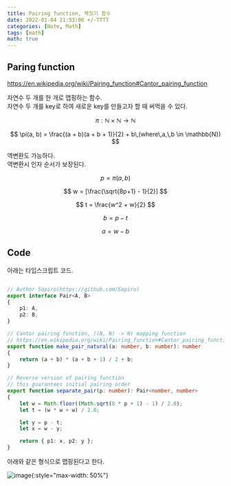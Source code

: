 ```yaml
---
title: Pairing function, 짝짓기 함수
date: 2022-01-04 21:53:00 +/-TTTT
categories: [Note, Math]
tags: [math]  
math: true
---
```


## Paring function

<https://en.wikipedia.org/wiki/Pairing_function#Cantor_pairing_function>

자연수 두 개를 한 개로 맵핑하는 함수.  
자연수 두 개를 key로 하여 새로운 key를 만들고자 할 때 써먹을 수 있다.  

$$\pi: \mathbb{N} \times \mathbb{N} \to \mathbb{N} $$

$$ \pi(a, b) = \frac{(a + b)(a + b + 1)}{2} + b\,(where\,a,\,b \in \mathbb{N}) $$  

역변환도 가능하다.  
역변환시 인자 순서가 보장된다.  

$$ p = \pi(a,\,b) $$  

$$ w = [\frac{\sqrt{8p+1} - 1}{2}] $$  

$$ t = \frac{w^2 + w}{2} $$  

$$ b = p - t $$  

$$ a = w - b $$  

## Code  
아래는 타입스크립트 코드.  
```typescript

// Author Sopiro(https://github.com/Sopiro)
export interface Pair<A, B>
{
    p1: A,
    p2: B,
}

// Cantor pairing function, ((N, N) -> N) mapping function
// https://en.wikipedia.org/wiki/Pairing_function#Cantor_pairing_function
export function make_pair_natural(a: number, b: number): number
{
    return (a + b) * (a + b + 1) / 2 + b;
}

// Reverse version of pairing function
// this guarantees initial pairing order
export function separate_pair(p: number): Pair<number, number>
{
    let w = Math.floor((Math.sqrt(8 * p + 1) - 1) / 2.0);
    let t = (w * w + w) / 2.0;

    let y = p - t;
    let x = w - y;

    return { p1: x, p2: y };
}
```

아래와 같은 형식으로 맵핑된다고 한다.

![image](https://upload.wikimedia.org/wikipedia/commons/thumb/c/c3/Cantor%27s_Pairing_Function.svg/800px-Cantor%27s_Pairing_Function.svg.png){:style="max-width: 50%"}

